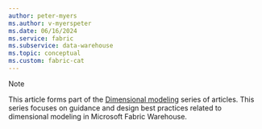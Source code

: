```yaml
---
author: peter-myers
ms.author: v-myerspeter
ms.date: 06/16/2024
ms.service: fabric
ms.subservice: data-warehouse
ms.topic: conceptual
ms.custom: fabric-cat
---
```

> [!NOTE]
> This article forms part of the [Dimensional modeling](../dimensional-modeling-overview.md) series of articles. This series focuses on guidance and design best practices related to dimensional modeling in Microsoft Fabric Warehouse.
